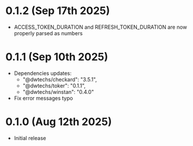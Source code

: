 # 0.1.2 (Sep 17th 2025)

  - ACCESS_TOKEN_DURATION and REFRESH_TOKEN_DURATION are now properly parsed as numbers


# 0.1.1 (Sep 10th 2025)

  - Dependencies updates:
    - "@dwtechs/checkard": "3.5.1",
    - "@dwtechs/toker": "0.1.1",
    - "@dwtechs/winstan": "0.4.0"
- Fix error messages typo


# 0.1.0 (Aug 12th 2025)

- Initial release
